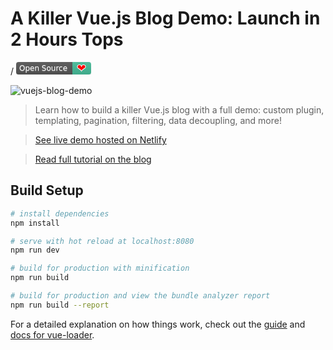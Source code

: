 # A Killer Vue.js Blog Demo: Launch in 2 Hours Tops

/<!--
  Open Source Badge - Show your love for Open Source
  https://github.com/ellerbrock/open-source-badge
-->
<svg xmlns="http://www.w3.org/2000/svg" width="120" height="20">
  <linearGradient id="m1" x2="0" y2="100%">
    <stop offset="0" stop-color="#bbb" stop-opacity=".1"/>
    <stop offset="1" stop-opacity=".1"/>
  </linearGradient>
  <g mask="url(#m1)">
    <rect x="0" y="0"  width="95" height="20" rx="4" ry="4"  style="fill:#555"/>
    <rect x="90" y="0" width="25" height="20" style="fill:#46BC99"/>
    <rect x="110" y="0" width="10" height="20" rx="4" ry="4" style="fill:#46BC99"/>
    <path fill="url(#m1)" d="M0 0h120v20H0z"/>
  </g>
  <g font-family="DejaVu Sans,Verdana,Geneva,sans-serif">
    <g font-size="12" fill="#fff">
      <text x="5" y="15" fill="#DDD" fill-opacity=".4">Open Source</text>
      <text x="5" y="14">Open Source</text>
    </g>
    <g font-size="18" fill="red">
      <text x="97" y="16" stroke="white" stroke-width="1">❤</text>
    </g>
  </g>
</svg>

![vuejs-blog-demo](https://snipcart.com/media/175864/build-vuejs-blog-copy.jpg)

> Learn how to build a killer Vue.js blog with a full demo: custom plugin, templating, pagination, filtering, data decoupling, and more!

> [See live demo hosted on Netlify](https://vue-blog-demo.netlify.com/)

> [Read full tutorial on the blog](https://snipcart.com/blog/vuejs-blog-demo)

## Build Setup

``` bash
# install dependencies
npm install

# serve with hot reload at localhost:8080
npm run dev

# build for production with minification
npm run build

# build for production and view the bundle analyzer report
npm run build --report
```

For a detailed explanation on how things work, check out the [guide](http://vuejs-templates.github.io/webpack/) and [docs for vue-loader](http://vuejs.github.io/vue-loader).
